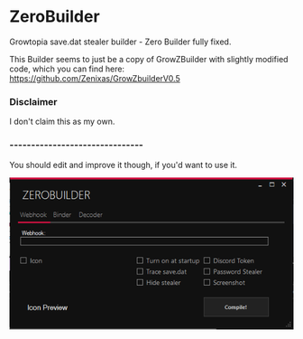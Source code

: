 # ZeroBuilder
Growtopia save.dat stealer builder - Zero Builder fully fixed. 

This Builder seems to just be a copy of GrowZBuilder with slightly modified code, which you can find here:
https://github.com/Zenixas/GrowZbuilderV0.5

### Disclaimer
I don't claim this as my own.

### -------------------------------

You should edit and improve it though, if you'd want to use it.

<img src="https://github.com/Zenixas/ZeroBuilder/blob/main/image/hfd.png?raw=true">
